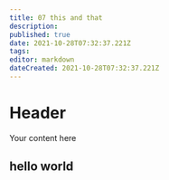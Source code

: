 ```yaml
---
title: 07 this and that
description: 
published: true
date: 2021-10-28T07:32:37.221Z
tags: 
editor: markdown
dateCreated: 2021-10-28T07:32:37.221Z
---
```


# Header
Your content here
## hello world ##
